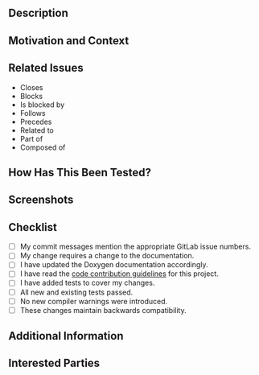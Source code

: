 <!---
Provide a general summary of your changes in the Title above. Use the prefix "WIP:" if this is a work-in-progress merge request.
-->

<!---
Note that anything between these delimiters is a comment that will not appear in the pull request description once created.
-->

<!---
Assignees:  If you know anyone who should likely handle bringing this merge request to completion, select them from the Assignees drop-down on the right. If you have write-access to this repository, this should likely be you.
-->

<!---
Labels:  Choose a label to indicate the type of issue, for instance, Bug Report, Documentation, Feature Request, etc.  Also choose either "Tests Passing", "Tests Failing", or "Not Tested" to indicate the state of this pull request's testing.
-->

## Description
<!--- Describe your changes in detail. -->

## Motivation and Context
<!--- Why is this change required?  What problem does it solve? -->

## Related Issues
<!---
If applicable, let us know how this merge request is related to any other open issues or pull requests:
-->
* Closes
* Blocks
* Is blocked by
* Follows
* Precedes
* Related to
* Part of
* Composed of

## How Has This Been Tested?
<!---
Please describe in detail how you tested your changes.  Include details of your testing environment and the tests you ran to see how your change affects other areas of the code. Consider including configure, build, and test log files.
-->

## Screenshots
<!--- Not obligatory, but is there anything pertinent that everybody should see? -->

## Checklist
<!---
Go over all the following points, and put an `x` in all the boxes that apply. If you are unsure about any of these, please ask; we are here to help.
-->
- [ ] My commit messages mention the appropriate GitLab issue numbers.
- [ ] My change requires a change to the documentation.
- [ ] I have updated the Doxygen documentation accordingly.
- [ ] I have read the [code contribution guidelines](../blob/master/CONTRIBUTING.md) for this project.
- [ ] I have added tests to cover my changes.
- [ ] All new and existing tests passed.
- [ ] No new compiler warnings were introduced.
- [ ] These changes maintain backwards compatibility.

## Additional Information
<!--- Anything else your fellow developers need to know in evaluating this merge request? -->

## Interested Parties
<!---
If there's anyone you think should be looped in on this pull request, feel free to @mention them here.
-->
